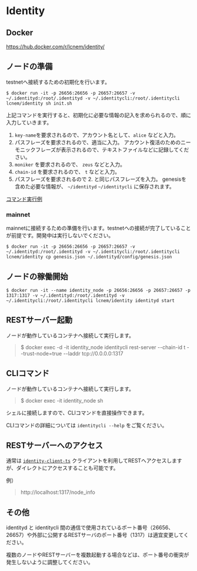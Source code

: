 # Identity

## Docker

https://hub.docker.com/r/lcnem/identity/

## ノードの準備

testnetへ接続するための初期化を行います。

```Shell
$ docker run -it -p 26656:26656 -p 26657:26657 -v ~/.identityd:/root/.identityd -v ~/.identitycli:/root/.identitycli lcnem/identity sh init.sh
```

上記コマンドを実行すると、初期化に必要な情報の記入を求められるので、順に入力していきます。

1. `key-name`を要求されるので、アカウント名として、`alice` などと入力。
2. パスフレーズを要求されるので、適当に入力。
    アカウント復活のためのニーモニックフレーズが表示されるので、テキストファイルなどに記録してください。
3. `moniker` を要求されるので、 `zeus` などと入力。
4. `chain-id` を要求されるので、 `t` などと入力。
5. パスフレーズを要求されるので 2. と同じパスフレーズを入力。
    genesisを含めた必要な情報が、 `~/identityd` `~/identitycli` に保存されます。

[コマンド実行例](docs/setup-identity.md)

### mainnet

mainnetに接続するための準備を行います。testnetへの接続が完了していることが前提です。開発中は実行しないでください。

```Shell
$ docker run -it -p 26656:26656 -p 26657:26657 -v ~/.identityd:/root/.identityd -v ~/.identitycli:/root/.identitycli lcnem/identity cp genesis.json ~/.identityd/config/genesis.json
```

## ノードの稼働開始

```Shell
$ docker run -it --name identity_node -p 26656:26656 -p 26657:26657 -p 1317:1317 -v ~/.identityd:/root/.identityd -v ~/.identitycli:/root/.identitycli lcnem/identity identityd start
```

## RESTサーバー起動

ノードが動作しているコンテナへ接続して実行します。

>$ docker exec -d -it identity_node identitycli rest-server --chain-id t --trust-node=true --laddr tcp://0.0.0.0:1317

## CLIコマンド

ノードが動作しているコンテナへ接続して実行します。
>$ docker exec -it identity_node sh

シェルに接続しますので、CLIコマンドを直接操作できます。

CLIコマンドの詳細については `identitycli --help` をご覧ください。

## RESTサーバーへのアクセス

通常は [`identity-client-ts`](https://github.com/lcnem/identity-client-ts) クライアントを利用してRESTへアクセスしますが、ダイレクトにアクセスすることも可能です。

例）
>http://localhost:1317/node_info

## その他

identityd と identitycli 間の通信で使用されているポート番号（26656、26657）や外部に公開するRESTサーバのポート番号（1317）は適宜変更してください。

複数のノードやRESTサーバーを複数起動する場合などは、ポート番号の衝突が発生しないように調整してください。
